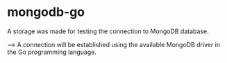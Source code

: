 # mongodb-go
A storage was made for testing the connection to MongoDB database.

--> A connection will be established using the available MongoDB driver in the Go programming language.
